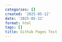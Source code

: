 ```yaml
---
categories: []
created: '2025-05-12'
date: '2025-05-12'
format: html
tags: []
title: Github Pages Test
---
```


